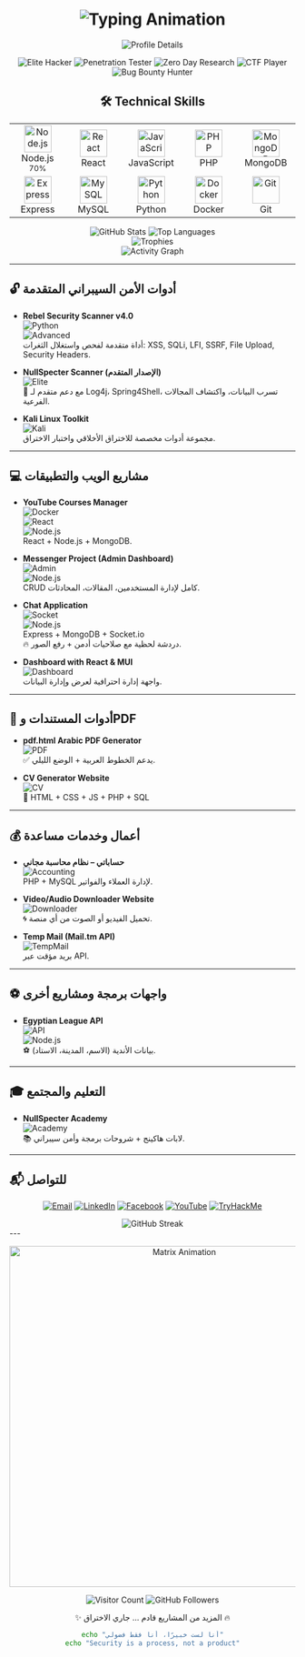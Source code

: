 <h1 align="center">
  <img src="https://readme-typing-svg.herokuapp.com?font=Fira+Code&size=28&duration=4000&pause=1000&color=00FF00&center=true&vCenter=true&width=600&lines=🚀+NullSpecter+Projects+Timeline;💻+Cyber+Security+%7C+Full-Stack+Dev;👨‍💻+AbdUlrahman+Elsayed" alt="Typing Animation" />
</h1>

<!-- Animated Header Section -->
<div align="center">
  <img src="https://github-profile-summary-cards.vercel.app/api/cards/profile-details?username=NullSpecter&theme=github_dark" alt="Profile Details" />
</div>

<p align="center">
  <!-- Floating badges with animation -->
  <img src="https://img.shields.io/badge/Elite_Hacker-000000?style=for-the-badge&logo=windows-terminal&logoColor=00FF00&labelColor=000000" alt="Elite Hacker" />
  <img src="https://img.shields.io/badge/Penetration_Tester-000000?style=for-the-badge&logo=window-restore&logoColor=00FF00&labelColor=000000" alt="Penetration Tester" />
  <img src="https://img.shields.io/badge/Zero_Day_Research-000000?style=for-the-badge&logo=search&logoColor=00FF00&labelColor=000000" alt="Zero Day Research" />
  <img src="https://img.shields.io/badge/CTF_Player-000000?style=for-the-badge&logo=flag&logoColor=00FF00&labelColor=000000" alt="CTF Player" />
  <img src="https://img.shields.io/badge/Bug_Bounty_Hunter-000000?style=for-the-badge&logo=bug&logoColor=00FF00&labelColor=000000" alt="Bug Bounty Hunter" />
</p>

<!-- Skills Grid with Animation -->
<h2 align="center">🛠️ Technical Skills</h2>

<div align="center">
  <table align="center">
    <tr>
      <td align="center" width="96">
        <a href="#">
          <img src="https://skillicons.dev/icons?i=nodejs" width="48" height="48" alt="Node.js" />
        </a>
        <br>Node.js
        <br><sub>70%</sub>
      </td>
      <td align="center" width="96">
        <a href="#">
          <img src="https://skillicons.dev/icons?i=react" width="48" height="48" alt="React" />
        </a>
        <br>React
      </td>
      <td align="center" width="96">
        <a href="#">
          <img src="https://skillicons.dev/icons?i=js" width="48" height="48" alt="JavaScript" />
        </a>
        <br>JavaScript
      </td>
      <td align="center" width="96">
        <a href="#">
          <img src="https://skillicons.dev/icons?i=php" width="48" height="48" alt="PHP" />
        </a>
        <br>PHP
      </td>
      <td align="center" width="96">
        <a href="#">
          <img src="https://skillicons.dev/icons?i=mongodb" width="48" height="48" alt="MongoDB" />
        </a>
        <br>MongoDB
      </td>
    </tr>
    <tr>
      <td align="center" width="96">
        <a href="#">
          <img src="https://skillicons.dev/icons?i=express" width="48" height="48" alt="Express" />
        </a>
        <br>Express
      </td>
      <td align="center" width="96">
        <a href="#">
          <img src="https://skillicons.dev/icons?i=mysql" width="48" height="48" alt="MySQL" />
        </a>
        <br>MySQL
      </td>
      <td align="center" width="96">
        <a href="#">
          <img src="https://skillicons.dev/icons?i=python" width="48" height="48" alt="Python" />
        </a>
        <br>Python
      </td>
      <td align="center" width="96">
        <a href="#">
          <img src="https://skillicons.dev/icons?i=docker" width="48" height="48" alt="Docker" />
        </a>
        <br>Docker
      </td>
      <td align="center" width="96">
        <a href="#">
          <img src="https://skillicons.dev/icons?i=git" width="48" height="48" alt="Git" />
        </a>
        <br>Git
      </td>
    </tr>
  </table>
</div>

<!-- GitHub Stats with better animation -->
<div align="center">
  <img src="https://github-readme-stats.vercel.app/api?username=NullSpecter&show_icons=true&theme=dark&count_private=true&include_all_commits=true&line_height=24" alt="GitHub Stats" />
  <img src="https://github-readme-stats.vercel.app/api/top-langs/?username=NullSpecter&layout=compact&theme=dark&langs_count=8&hide=html,css" alt="Top Languages" />
</div>

<!-- Fixed GitHub Trophies -->
<div align="center">
  <img src="https://github-profile-trophy.vercel.app/?username=NullSpecter&theme=onedark&no-frame=true&row=1&column=7" alt="Trophies" />
</div>

<!-- Activity Graph -->
<div align="center">
  <img src="https://github-readme-activity-graph.vercel.app/graph?username=NullSpecter&theme=github-dark&hide_border=true&area=true" alt="Activity Graph" />
</div>

---

## 🔓 أدوات الأمن السيبراني المتقدمة

- **Rebel Security Scanner v4.0**  
  ![Python](https://img.shields.io/badge/Python-3776AB?style=for-the-badge&logo=python&logoColor=white)  
  ![Advanced](https://img.shields.io/badge/ADVANCED-000000?style=for-the-badge&logo=check-circle&logoColor=00FF00)  
  أداة متقدمة لفحص واستغلال الثغرات: XSS, SQLi, LFI, SSRF, File Upload, Security Headers.  

- **NullSpecter Scanner (الإصدار المتقدم)**  
  ![Elite](https://img.shields.io/badge/ELITE-000000?style=for-the-badge&logo=star&logoColor=00FF00)  
  🚀 مع دعم متقدم لـ Log4j، Spring4Shell، تسرب البيانات، واكتشاف المجالات الفرعية.  

- **Kali Linux Toolkit**  
  ![Kali](https://img.shields.io/badge/Kali_Linux-557C94?style=for-the-badge&logo=kalilinux&logoColor=white)  
  مجموعة أدوات مخصصة للاختراق الأخلاقي واختبار الاختراق.

---

## 💻 مشاريع الويب والتطبيقات

- **YouTube Courses Manager**  
  ![Docker](https://img.shields.io/badge/Docker-2496ED?style=for-the-badge&logo=docker&logoColor=white)  
  ![React](https://img.shields.io/badge/React-61DAFB?style=for-the-badge&logo=react&logoColor=black)  
  ![Node.js](https://img.shields.io/badge/Node.js-70%25-339933?style=for-the-badge&logo=node.js&logoColor=white)  
  React + Node.js + MongoDB.  

- **Messenger Project (Admin Dashboard)**  
  ![Admin](https://img.shields.io/badge/ADMIN-000000?style=for-the-badge&logo=shield&logoColor=00FF00)  
  ![Node.js](https://img.shields.io/badge/Node.js-70%25-339933?style=for-the-badge&logo=node.js&logoColor=white)  
  CRUD كامل لإدارة المستخدمين، المقالات، المحادثات.  

- **Chat Application**  
  ![Socket](https://img.shields.io/badge/Socket.IO-010101?style=for-the-badge&logo=socket.io&logoColor=white)  
  ![Node.js](https://img.shields.io/badge/Node.js-70%25-339933?style=for-the-badge&logo=node.js&logoColor=white)  
  Express + MongoDB + Socket.io  
  🔥 دردشة لحظية مع صلاحيات أدمن + رفع الصور.  

- **Dashboard with React & MUI**  
  ![Dashboard](https://img.shields.io/badge/DASHBOARD-000000?style=for-the-badge&logo=chart-area&logoColor=00FF00)  
  واجهة إدارة احترافية لعرض وإدارة البيانات.  

---

## 📄 أدوات المستندات وPDF

- **pdf.html Arabic PDF Generator**  
  ![PDF](https://img.shields.io/badge/PDF_Generator-000000?style=for-the-badge&logo=file-pdf&logoColor=00FF00)  
  ✅ يدعم الخطوط العربية + الوضع الليلي.  

- **CV Generator Website**  
  ![CV](https://img.shields.io/badge/CV_Creator-000000?style=for-the-badge&logo=file-invoice&logoColor=00FF00)  
  🎨 HTML + CSS + JS + PHP + SQL  

---

## 💰 أعمال وخدمات مساعدة

- **حساباتي – نظام محاسبة مجاني**  
  ![Accounting](https://img.shields.io/badge/ACCOUNTING-000000?style=for-the-badge&logo=calculator&logoColor=00FF00)  
  PHP + MySQL لإدارة العملاء والفواتير.  

- **Video/Audio Downloader Website**  
  ![Downloader](https://img.shields.io/badge/MEDIA_DOWNLOADER-000000?style=for-the-badge&logo=download&logoColor=00FF00)  
  🌀 تحميل الفيديو أو الصوت من أي منصة.  

- **Temp Mail (Mail.tm API)**  
  ![TempMail](https://img.shields.io/badge/TEMP_MAIL-000000?style=for-the-badge&logo=mail-ru&logoColor=00FF00)  
  بريد مؤقت عبر API.  

---

## ⚽ واجهات برمجة ومشاريع أخرى

- **Egyptian League API**  
  ![API](https://img.shields.io/badge/REST_API-000000?style=for-the-badge&logo=api&logoColor=00FF00)  
  ![Node.js](https://img.shields.io/badge/Node.js-70%25-339933?style=for-the-badge&logo=node.js&logoColor=white)  
  ⚽ بيانات الأندية (الاسم، المدينة، الاستاد).  

---

## 🎓 التعليم والمجتمع

- **NullSpecter Academy**  
  ![Academy](https://img.shields.io/badge/ACADEMY-000000?style=for-the-badge&logo=graduation-cap&logoColor=00FF00)  
  📚 لابات هاكينج + شروحات برمجة وأمن سيبراني.  

---

## 📬 للتواصل

<p align="center">
  <!-- Animated contact buttons -->
  <a href="mailto:boodapro540@gmail.com"><img src="https://img.shields.io/badge/Email-boodapro540%40gmail.com-000000?style=for-the-badge&logo=gmail&logoColor=00FF00" alt="Email" /></a>
  <a href="https://www.linkedin.com/in/abdulrahman-elsayed-59a664313"><img src="https://img.shields.io/badge/LinkedIn-AbdUlrahman%20Elsayed-000000?style=for-the-badge&logo=linkedin&logoColor=00FF00" alt="LinkedIn" /></a>
  <a href="https://www.facebook.com/abdulelsayd"><img src="https://img.shields.io/badge/Facebook-Abdulelsayd-000000?style=for-the-badge&logo=facebook&logoColor=00FF00" alt="Facebook" /></a>
  <a href="https://www.youtube.com/@gamotek175"><img src="https://img.shields.io/badge/YouTube-Gamotek175-000000?style=for-the-badge&logo=youtube&logoColor=00FF00" alt="YouTube" /></a>
  <a href="https://tryhackme.com/p/NullSpecter"><img src="https://img.shields.io/badge/TryHackMe-NullSpecter-000000?style=for-the-badge&logo=tryhackme&logoColor=00FF00" alt="TryHackMe" /></a>
</p>

<!-- Alternative GitHub Streak Stats -->
<div align="center">
  <img src="https://streak-stats.demolab.com/?user=NullSpecter&theme=dark&hide_border=true&background=000000&stroke=00FF00&ring=00FF00&fire=00FF00&currStreakLabel=00FF00" alt="GitHub Streak" />
</div>
---

<p align="center">
  <img src="https://i.giphy.com/media/LMt9638dO8dftAjtco/giphy.webp" width="600" alt="Matrix Animation" />
</p>

<p align="center"> 
  <img src="https://komarev.com/ghpvc/?username=NullSpecter&color=00FF00&style=flat-square" alt="Visitor Count" />
  <img src="https://img.shields.io/github/followers/NullSpecter?label=Follow&style=social&color=00FF00" alt="GitHub Followers" />
</p>

<p align="center">✨ المزيد من المشاريع قادم ... جاري الاختراق 🔥</p>

<div align="center">
  
  ```bash
  echo "أنا لست خبيرًا، أنا فقط فضولي"
  echo "Security is a process, not a product"
